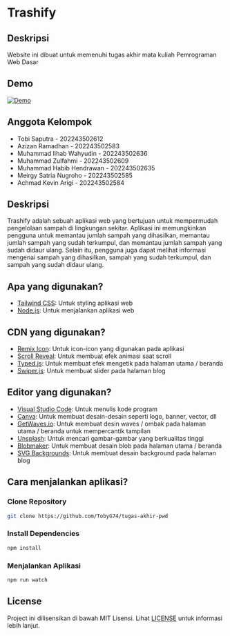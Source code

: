 # Trashify

## Deskripsi

Website ini dibuat untuk memenuhi tugas akhir mata kuliah Pemrograman Web Dasar

## Demo

[![Demo](https://img.shields.io/badge/Click%20here%20to%20see%20a%20demo%20website-20B2AA?style=for-the-badge)](https://tugaspwd.vercel.app/)

## Anggota Kelompok

-   Tobi Saputra - 202243502612
-   Azizan Ramadhan - 202243502583
-   Muhammad Iihab Wahyudin - 202243502636
-   Muhammad Zulfahmi - 202243502609
-   Muhammad Habib Hendrawan - 202243502635
-   Meirgy Satria Nugroho - 202243502585
-   Achmad Kevin Arigi - 202243502584

## Deskripsi

Trashify adalah sebuah aplikasi web yang bertujuan untuk mempermudah pengelolaan sampah di lingkungan sekitar. Aplikasi ini memungkinkan pengguna untuk memantau jumlah sampah yang dihasilkan, memantau jumlah sampah yang sudah terkumpul, dan memantau jumlah sampah yang sudah didaur ulang. Selain itu, pengguna juga dapat melihat informasi mengenai sampah yang dihasilkan, sampah yang sudah terkumpul, dan sampah yang sudah didaur ulang.

## Apa yang digunakan?

-   [Tailwind CSS](https://tailwindcss.com/): Untuk styling aplikasi web
-   [Node.js](https://nodejs.org/): Untuk menjalankan aplikasi web

## CDN yang digunakan?

-   [Remix Icon](https://remixicon.com/): Untuk icon-icon yang digunakan pada aplikasi
-   [Scroll Reveal](https://scrollrevealjs.org/): Untuk membuat efek animasi saat scroll
-   [Typed.js](https://mattboldt.com/demos/typed-js/): Untuk membuat efek mengetik pada halaman utama / beranda
-   [Swiper.js](https://swiperjs.com/): Untuk membuat slider pada halaman blog

## Editor yang digunakan?

-   [Visual Studio Code](https://code.visualstudio.com/): Untuk menulis kode program
-   [Canva](https://www.canva.com/): Untuk membuat desain-desain seperti logo, banner, vector, dll
-   [GetWaves.io](https://getwaves.io/): Untuk membuat desin waves / ombak pada halaman utama / beranda untuk mempercantik tampilan
-   [Unsplash](https://unsplash.com/): Untuk mencari gambar-gambar yang berkualitas tinggi
-   [Blobmaker](https://www.blobmaker.app/): Untuk membuat desain blob pada halaman utama / beranda
-   [SVG Backgrounds](https://www.svgbackgrounds.com/): Untuk membuat desain background pada halaman blog

## Cara menjalankan aplikasi?

### Clone Repository

```bash
git clone https://github.com/TobyG74/tugas-akhir-pwd
```

### Install Dependencies

```bash
npm install
```

### Menjalankan Aplikasi

```bash
npm run watch
```

## License

Project ini dilisensikan di bawah MIT Lisensi. Lihat [LICENSE](https://github.com/TobyG74/tugas-akhir-pwd/blob/master/LICENSE) untuk informasi lebih lanjut.
